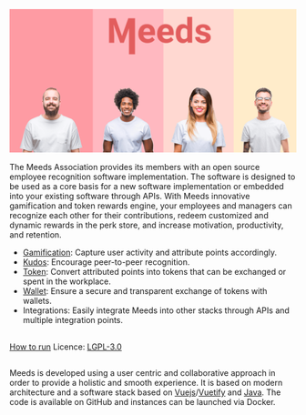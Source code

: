 ![Meeds banner](https://github.com/Meeds-io/.github/raw/main/profile/Meeds-employee-recognition-1024x513.png)

The Meeds Association provides its members with an open source employee recognition software implementation.
The software is designed to be used as a core basis for a new software implementation or embedded into your existing software through APIs. With Meeds innovative gamification and token rewards engine, your employees and managers can recognize each other for their contributions, redeem customized and dynamic rewards in the perk store, and increase motivation, productivity, and retention.
- [Gamification](https://github.com/Meeds-io/gamification): Capture user activity and attribute points accordingly.
- [Kudos](https://github.com/Meeds-io/kudos): Encourage peer-to-peer recognition.
- [Token](https://github.com/Meeds-io/ert-contract): Convert attributed points into tokens that can be exchanged or spent in the workplace.
- [Wallet](https://github.com/Meeds-io/wallet): Ensure a secure and transparent exchange of tokens with wallets.
- Integrations: Easily integrate Meeds into other stacks through APIs and multiple integration points.

## 
[How to run](https://github.com/Meeds-io/meeds-docker#readme)
Licence: [LGPL-3.0](https://github.com/exoplatform/.github/blob/main/LICENSE)

## 
Meeds is developed using a user centric and collaborative approach in order to provide a holistic and smooth experience. It is based on modern architecture and a software stack based on [Vuejs](https://github.com/vuejs)/[Vuetify](https://github.com/vuetifyjs) and [Java](https://github.com/openjdk/). The code is available on GitHub and instances can be launched via Docker.


<!--

**Here are some ideas to get you started:**

🙋‍♀️ A short introduction - what is your organization all about?
🌈 Contribution guidelines - how can the community get involved?
👩‍💻 Useful resources - where can the community find your docs? Is there anything else the community should know?
🍿 Fun facts - what does your team eat for breakfast?
🧙 Remember, you can do mighty things with the power of [Markdown](https://guides.github.com/features/mastering-markdown/)
-->
